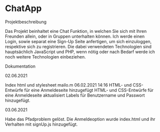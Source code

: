 # ChatApp

Projektbeschreibung

Das Projekt beinhaltet eine Chat Funktion, in welchen Sie sich mit Ihren Freunden allein, oder in Gruppen unterhalten können. Ich werde einen Login, sowie separat eine Sign-Up Seite anfertigen, um sich einzuloggen, respektive sich zu registrieren.  Die dabei verwendeten Technologien sind hauptsächlich JavaScript und PHP, wenn nötig oder nach Bedarf werde ich noch weitere Technologien einbeziehen.

Dokumentation

02.06.2021

Index html und stylesheet mailo.m 06.02.2021 14:16
HTML- und CSS-Entwürfe für eine Anmeldeseite hinzugefügt 
HTML- und CSS-Entwürfe für eine Anmeldeseite aktualisiert 
Labels für Benutzername und Passwort hinzugefügt. 

03.06.2021

Habe das Pfadproblem gelöst.
Die Anmeldeoption wurde index.html und ihr Verhalten mit signUp.js hinzugefügt.

